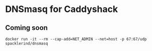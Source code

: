 # DNSmasq for Caddyshack

## Coming soon
```
docker run -it --rm --cap-add=NET_ADMIN --net=host -p 67:67/udp spacklerind/dnsmasq
```
